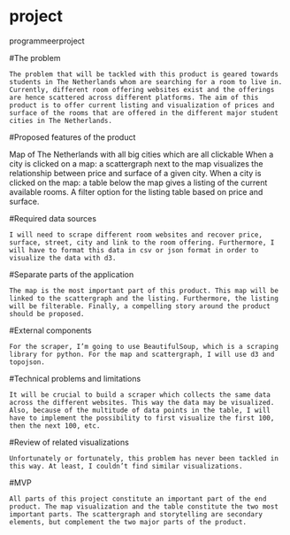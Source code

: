 # project
programmeerproject

#The problem 
 
	The problem that will be tackled with this product is geared towards students in The Netherlands whom are searching for a room to live in. Currently, different room offering websites exist and the offerings are hence scattered across different platforms. The aim of this product is to offer current listing and visualization of prices and surface of the rooms that are offered in the different major student cities in The Netherlands.
 
#Proposed features of the product 
 
Map of The Netherlands with all big cities which are all clickable 
When a city is clicked on a map: a scattergraph next to the map visualizes the relationship between price and surface of a given city. 
When a city is clicked on the map: a table below the map gives a listing of the current available rooms. 
A filter option for the listing table based on price and surface. 
 
#Required data sources
 
	I will need to scrape different room websites and recover price, surface, street, city and link to the room offering. Furthermore, I will have to format this data in csv or json format in order to visualize the data with d3. 
 
#Separate parts of the application
 
	The map is the most important part of this product. This map will be linked to the scattergraph and the listing. Furthermore, the listing will be filterable. Finally, a compelling story around the product should be proposed. 
 
#External components
 
	For the scraper, I’m going to use BeautifulSoup, which is a scraping library for python. For the map and scattergraph, I will use d3 and topojson. 
 
#Technical problems and limitations
 
	It will be crucial to build a scraper which collects the same data across the different websites. This way the data may be visualized. 
	Also, because of the multitude of data points in the table, I will have to implement the possibility to first visualize the first 100, then the next 100, etc. 
 
 
 
#Review of related visualizations
	
	Unfortunately or fortunately, this problem has never been tackled in this way. At least, I couldn’t find similar visualizations.
 
#MVP
 
	All parts of this project constitute an important part of the end product. The map visualization and the table constitute the two most important parts. The scattergraph and storytelling are secondary elements, but complement the two major parts of the product. 
 
 
 
